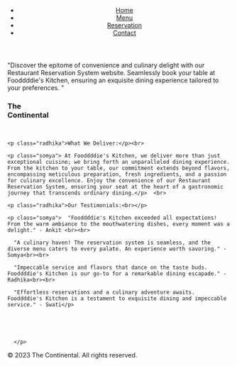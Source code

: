 <!DOCTYPE html>
<html>
<head>
  <title>Restaurant Reservation System</title>
  <link rel="stylesheet" type="text/css" href="styles.css">
</head>
<body>
  <header>
    <nav>
      <ul>
        <li><a href="#home">Home</a></li>
        <li><a href="menu.html">Menu</a></li>
        <li><a href="reservation.html">Reservation</a></li>
        <li><a href="contact.html">Contact</a></li>
      </ul>
    </nav>
  </header>
<div class="image">
  <section id="home">
    <p>
      "Discover the epitome of convenience and culinary delight with our Restaurant Reservation System website. Seamlessly book your table at Fooddddie's Kitchen, ensuring an exquisite dining experience tailored to your preferences. "</p>
  </section>
  </div>
  <div class="restaurant"> 
    <!-- <img src="res.jpg"> -->
    <h3>The<br> Continental</h3><br>

    <p class="radhika">What We Deliver:</p><br>

    <p class="somya"> At Fooddddie's Kitchen, we deliver more than just exceptional cuisine; we bring forth an unparalleled dining experience. From the kitchen to your table, our commitment extends beyond flavors, encompassing meticulous preparation, fresh ingredients, and a passion for culinary excellence. Enjoy the convenience of our Restaurant Reservation System, ensuring your seat at the heart of a gastronomic journey that transcends ordinary dining.</p>  <br>

    <p class="radhika">Our Testimonials:<br></p>

    <p class="somya">  "Fooddddie's Kitchen exceeded all expectations! From the warm ambiance to the mouthwatering dishes, every moment was a delight." - Ankit <br><br>
      
      "A culinary haven! The reservation system is seamless, and the diverse menu caters to every palate. An experience worth savoring." - Somya<br><br>
      
      "Impeccable service and flavors that dance on the taste buds. Fooddddie's Kitchen is our go-to for a remarkable dining escapade." - Radhika<br><br>
      
      "Effortless reservations and a culinary adventure awaits. Fooddddie's Kitchen is a testament to exquisite dining and impeccable service." - Swati</p>
      
      
      
      
      
      </p>



  </div>
  <footer>
    <p>&copy; 2023 The Continental. All rights reserved.</p>
   
  </footer>

 

  

